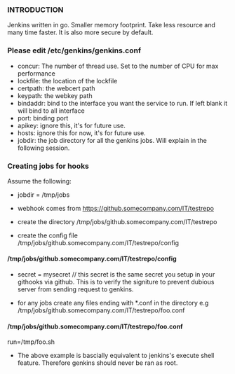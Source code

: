 ### INTRODUCTION ###
Jenkins written in go. Smaller memory footprint. Take less resource and many time faster. It is also more secure by default. 


### Please edit /etc/genkins/genkins.conf ###
- concur: The number of thread use. Set to the number of CPU for max performance
- lockfile: the location of the lockfile
- certpath: the webcert path 
- keypath: the webkey path 
- bindaddr: bind to the interface you want the service to run. If left blank it will bind to all interface
- port: binding port
- apikey: ignore this, it's for future use. 
- hosts: ignore this for now, it's for future use. 
- jobdir: the job directory for all the genkins jobs. Will explain in the following session. 

### Creating jobs for hooks ###
Assume the following:
- jobdir = /tmp/jobs
- webhook comes from https://github.somecompany.com/IT/testrepo

- create the directory /tmp/jobs/github.somecompany.com/IT/testrepo
- create the config file /tmp/jobs/github.somecompany.com/IT/testrepo/config

#### /tmp/jobs/github.somecompany.com/IT/testrepo/config ####
- secret = mysecret // this secret is the same secret you setup in your githooks via github. This is to verify the signiture to prevent dubious server from sending request to genkins. 

- for any jobs create any files ending with *.conf in the directory e.g /tmp/jobs/github.somecompany.com/IT/testrepo/foo.conf

#### /tmp/jobs/github.somecompany.com/IT/testrepo/foo.conf ####

run=/tmp/foo.sh


- The above example is bascially equivalent to jenkins's execute shell feature. Therefore genkins should never be ran as root. 
